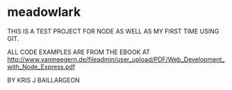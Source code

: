 # meadowlark
THIS IS A TEST PROJECT FOR NODE AS WELL AS MY FIRST TIME USING GIT. 

ALL CODE EXAMPLES ARE FROM THE EBOOK AT http://www.vanmeegern.de/fileadmin/user_upload/PDF/Web_Development_with_Node_Express.pdf

BY KRIS J BAILLARGEON